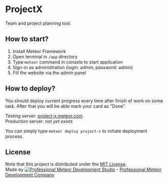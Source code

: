 # ProjectX
Team and project planning tool.


## How to start?
1. Install Meteor Framework
2. Open terminal in `/app` directory
3. Type `meteor` command in console to start application
4. Sign-in as administration (login: admin; password: admin)
5. Fill the website via the admin panel


## How to deploy?
You should deploy current progress every time after finish of work on some task.
After that you will be able mark your card as "Done".

Testing server: [project-x.meteor.com](http://project-x.meteor.com/)  
Production server: *not yet exists*

You can simply type `meteor deploy project-x` to initiate deployment process.

## License
Note that this project is distributed under the [MIT License](LICENSE).  
Made by [![Professional Meteor Development Studio](http://s30.postimg.org/jfno1g71p/jss_xs.png)](https://jssolutionsdev.com) - [Professional Meteor Development Company](https://jssolutionsdev.com)
